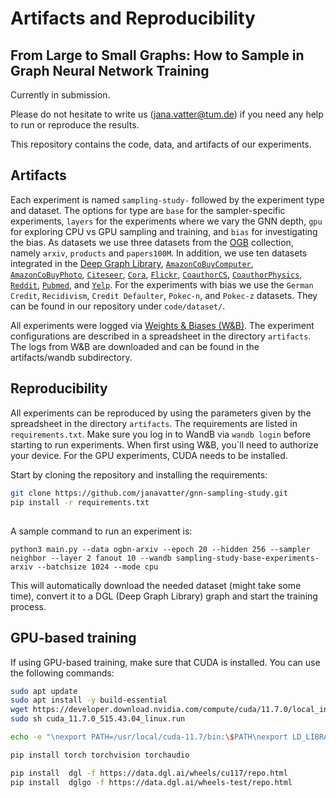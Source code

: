 # Artifacts and Reproducibility
## From Large to Small Graphs: How to Sample in Graph Neural Network Training 
Currently in submission. 

Please do not hesitate to write us (jana.vatter@tum.de) if you need any help to run or reproduce the results.

This repository contains the code, data, and artifacts of our experiments.

## Artifacts
Each experiment is named `sampling-study-` followed by the experiment type and dataset. The options for type are `base` for the sampler-specific experiments, `layers` for the experiments where we vary the GNN depth, `gpu` for exploring CPU vs GPU sampling and training, and `bias` for investigating the bias.
As datasets we use three datasets from the [OGB](https://ogb.stanford.edu/) collection, namely `arxiv`, `products` and `papers100M`. In addition, we use ten datasets integrated in the [Deep Graph Library](https://www.dgl.ai/), [`AmazonCoBuyComputer`](https://docs.dgl.ai/generated/dgl.data.AmazonCoBuyComputerDataset.html#dgl.data.AmazonCoBuyComputerDataset), [`AmazonCoBuyPhoto`](https://docs.dgl.ai/generated/dgl.data.AmazonCoBuyPhotoDataset.html#dgl.data.AmazonCoBuyPhotoDataset), [`Citeseer`](https://docs.dgl.ai/generated/dgl.data.CiteseerGraphDataset.html#dgl.data.CiteseerGraphDataset), [`Cora`](https://docs.dgl.ai/generated/dgl.data.CoraGraphDataset.html), [`Flickr`](https://docs.dgl.ai/generated/dgl.data.FlickrDataset.html), [`CoauthorCS`](https://docs.dgl.ai/generated/dgl.data.CoauthorCSDataset.html#dgl.data.CoauthorCSDataset), [`CoauthorPhysics`](https://docs.dgl.ai/generated/dgl.data.CoauthorPhysicsDataset.html#dgl.data.CoauthorPhysicsDataset), [`Reddit`](https://docs.dgl.ai/generated/dgl.data.RedditDataset.html), [`Pubmed`](https://docs.dgl.ai/generated/dgl.data.PubmedGraphDataset.html#dgl.data.PubmedGraphDataset), and [`Yelp`](https://docs.dgl.ai/generated/dgl.data.YelpDataset.html). 
For the experiments with bias we use the `German Credit`, `Recidivism`, `Credit Defaulter`, `Pokec-n`, and `Pokec-z` datasets. They can be found in our repository under `code/dataset/`.

All experiments were logged via [Weights & Biases (W&B)](https://wandb.ai/site). The experiment configurations are described in a spreadsheet in the directory `artifacts`. The logs from W&B are downloaded and can be found in the artifacts/wandb subdirectory.

## Reproducibility
All experiments can be reproduced by using the parameters given by the spreadsheet in the directory `artifacts`. The requirements are listed in `requirements.txt`. Make sure you log in to WandB via ```wandb login``` before starting to run experiments. 
When first using W&B, you`ll need to authorize your device. For the GPU experiments, CUDA needs to be installed.

Start by cloning the repository and installing the requirements:

```bash
git clone https://github.com/janavatter/gnn-sampling-study.git
pip install -r requirements.txt
```

##
A sample command to run an experiment is:

```
python3 main.py --data ogbn-arxiv --epoch 20 --hidden 256 --sampler neighbor --layer 2 fanout 10 --wandb sampling-study-base-experiments-arxiv --batchsize 1024 --mode cpu
```

This will automatically download the needed dataset (might take some time), convert it to a DGL (Deep Graph Library) graph and start the training process.


## GPU-based training
If using GPU-based training, make sure that CUDA is installed. You can use the following commands:
```bash
sudo apt update
sudo apt install -y build-essential
wget https://developer.download.nvidia.com/compute/cuda/11.7.0/local_installers/cuda_11.7.0_515.43.04_linux.run
sudo sh cuda_11.7.0_515.43.04_linux.run

echo -e "\nexport PATH=/usr/local/cuda-11.7/bin:\$PATH\nexport LD_LIBRARY_PATH=/usr/local/cuda-11.7/lib64:\$LD_LIBRARY_PATH" >> ~/.bashrc

pip install torch torchvision torchaudio

pip install  dgl -f https://data.dgl.ai/wheels/cu117/repo.html
pip install  dglgo -f https://data.dgl.ai/wheels-test/repo.html
```

